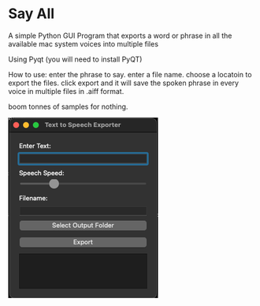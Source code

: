 # Say All
A simple Python GUI Program that exports a word or phrase in all the available mac system voices into multiple files

Using Pyqt (you will need to install PyQT)

How to use: 
enter the phrase to say.
enter a file name.
choose a locatoin to export the files.
click export and it will save the spoken phrase in every voice in multiple files in .aiff format.

boom tonnes of samples for nothing. 


![Screenshot](Screenshot.png)

